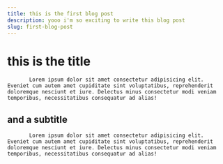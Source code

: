 ```yaml
---
title: this is the first blog post
description: yooo i'm so exciting to write this blog post
slug: first-blog-post
---
```



# this is the title

           Lorem ipsum dolor sit amet consectetur adipisicing elit. Eveniet cum autem amet cupiditate sint voluptatibus, reprehenderit doloremque nesciunt et iure. Delectus minus consectetur modi veniam temporibus, necessitatibus consequatur ad alias!


## and a subtitle

           Lorem ipsum dolor sit amet consectetur adipisicing elit. Eveniet cum autem amet cupiditate sint voluptatibus, reprehenderit doloremque nesciunt et iure. Delectus minus consectetur modi veniam temporibus, necessitatibus consequatur ad alias!
